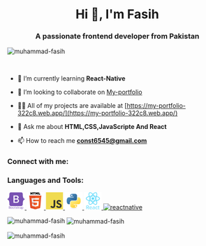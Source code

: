 <h1 align="center">Hi 👋, I'm Fasih</h1>
<h3 align="center">A passionate frontend developer from Pakistan</h3>

<p align="left"> <img src="https://komarev.com/ghpvc/?username=muhammad-fasih&label=Profile%20views&color=0e75b6&style=flat" alt="muhammad-fasih" /> </p>

<p align="left"> <a href="https://twitter.com/" target="blank"><img src="https://img.shields.io/twitter/follow/?logo=twitter&style=for-the-badge" alt="" /></a> </p>

- 🌱 I’m currently learning **React-Native**

- 👯 I’m looking to collaborate on [My-portfolio](https://my-portfolio-322c8.web.app/)

- 👨‍💻 All of my projects are available at [https://my-portfolio-322c8.web.app/](https://my-portfolio-322c8.web.app/)

- 💬 Ask me about **HTML,CSS,JavaScripte And React**

- 📫 How to reach me **const6545@gmail.com**

<h3 align="left">Connect with me:</h3>
<p align="left">
</p>

<h3 align="left">Languages and Tools:</h3>
<p align="left"> <a href="https://getbootstrap.com" target="_blank" rel="noreferrer"> <img src="https://raw.githubusercontent.com/devicons/devicon/master/icons/bootstrap/bootstrap-plain-wordmark.svg" alt="bootstrap" width="40" height="40"/> </a> <a href="https://www.w3.org/html/" target="_blank" rel="noreferrer"> <img src="https://raw.githubusercontent.com/devicons/devicon/master/icons/html5/html5-original-wordmark.svg" alt="html5" width="40" height="40"/> </a> <a href="https://developer.mozilla.org/en-US/docs/Web/JavaScript" target="_blank" rel="noreferrer"> <img src="https://raw.githubusercontent.com/devicons/devicon/master/icons/javascript/javascript-original.svg" alt="javascript" width="40" height="40"/> </a> <a href="https://www.python.org" target="_blank" rel="noreferrer"> <img src="https://raw.githubusercontent.com/devicons/devicon/master/icons/python/python-original.svg" alt="python" width="40" height="40"/> </a> <a href="https://reactjs.org/" target="_blank" rel="noreferrer"> <img src="https://raw.githubusercontent.com/devicons/devicon/master/icons/react/react-original-wordmark.svg" alt="react" width="40" height="40"/> </a> <a href="https://reactnative.dev/" target="_blank" rel="noreferrer"> <img src="https://reactnative.dev/img/header_logo.svg" alt="reactnative" width="40" height="40"/> </a> </p>

<p><img align="left" src="https://github-readme-stats.vercel.app/api/top-langs?username=muhammad-fasih&show_icons=true&locale=en&layout=compact" alt="muhammad-fasih" /></p>

<p>&nbsp;<img align="center" src="https://github-readme-stats.vercel.app/api?username=muhammad-fasih&show_icons=true&locale=en" alt="muhammad-fasih" /></p>

<p><img align="center" src="https://github-readme-streak-stats.herokuapp.com/?user=muhammad-fasih&" alt="muhammad-fasih" /></p>
